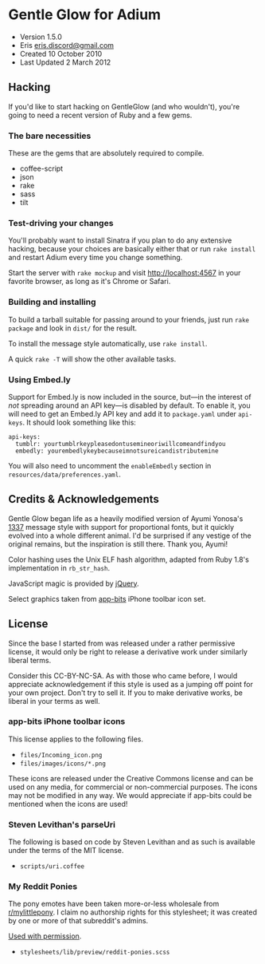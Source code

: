 # Gentle Glow for Adium

* Version 1.5.0
* Eris <eris.discord@gmail.com>
* Created 10 October 2010
* Last Updated 2 March 2012

## Hacking

If you'd like to start hacking on GentleGlow (and who wouldn't), you're going to need a recent version of Ruby and a few gems.

### The bare necessities

These are the gems that are absolutely required to compile.

* coffee-script
* json
* rake
* sass
* tilt

### Test-driving your changes

You'll probably want to install Sinatra if you plan to do any extensive hacking, because your choices are basically either that or run `rake install` and restart Adium every time you change something.

Start the server with `rake mockup` and visit <http://localhost:4567> in your favorite browser, as long as it's Chrome or Safari.

### Building and installing

To build a tarball suitable for passing around to your friends, just run `rake package` and look in `dist/` for the result.

To install the message style automatically, use `rake install`.

A quick `rake -T` will show the other available tasks.

### Using Embed.ly

Support for Embed.ly is now included in the source, but—in the interest of
_not_ spreading around an API key—is disabled by default. To enable it, you
will need to get an Embed.ly API key and add it to `package.yaml` under
`api-keys`. It should look something like this:

    api-keys:
      tumblr: yourtumblrkeypleasedontusemineoriwillcomeandfindyou
      embedly: yourembedlykeybecauseimnotsureicandistributemine

You will also need to uncomment the `enableEmbedly` section in
`resources/data/preferences.yaml`.

## Credits & Acknowledgements

Gentle Glow began life as a heavily modified version of Ayumi Yonosa's
[1337][] message style with support for proportional fonts, but it quickly
evolved into a whole different animal. I'd be surprised if any vestige of the
original remains, but the inspiration is still there. Thank you, Ayumi!

Color hashing uses the Unix ELF hash algorithm, adapted from Ruby 1.8's
implementation in `rb_str_hash`.

JavaScript magic is provided by [jQuery][].

Select graphics taken from [app-bits][] iPhone toolbar icon set.

## License

Since the base I started from was released under a rather permissive license,
it would only be right to release a derivative work under similarly liberal
terms.

Consider this CC-BY-NC-SA. As with those who came before, I would appreciate
acknowledgement if this style is used as a jumping off point for your own
project. Don't try to sell it. If you to make derivative works, be liberal in
your terms as well.

### app-bits iPhone toolbar icons

This license applies to the following files.

* `files/Incoming_icon.png`
* `files/images/icons/*.png`

These icons are released under the Creative Commons license and can be used
on any media, for commercial or non-commercial purposes. The icons may not be
modified in any way. We would appreciate if app-bits could be mentioned when
the icons are used!

### Steven Levithan's parseUri

The following is based on code by Steven Levithan and as such is available
under the terms of the MIT license.

* `scripts/uri.coffee`

### My Reddit Ponies

The pony emotes have been taken more-or-less wholesale from
[r/mylittlepony][]. I claim no authorship rights for this stylesheet; it was
created by one or more of that subreddit's admins.

[Used with permission][ponythread].

* `stylesheets/lib/preview/reddit-ponies.scss`

[1337]: http://www.adiumxtras.com/index.php?a=xtras&xtra_id=4042
[app-bits]: http://app-bits.com/
[jQuery]: http://jquery.com
[ponythread]: http://www.reddit.com/r/mylittlepony/comments/km0gz/rmylittlepony_admins_under_what_terms_am_i/
[r/mylittlepony]: http://www.reddit.com/r/mylittlepony
